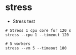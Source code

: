 # stress

- Stress test

```shell
# Stress 1 cpu core for 120 s
stress --cpu 1 --timeout 120

# 5 workers
stress --vm 5 --timeout 180
```
